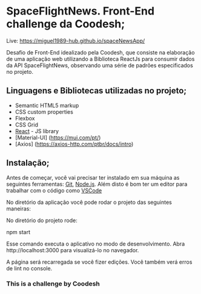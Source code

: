 # SpaceFlightNews. Front-End challenge da Coodesh;

Live: https://miguel1989-hub.github.io/spaceNewsApp/

Desafio de Front-End idealizado pela Coodesh, que consiste na elaboração de uma aplicação web utilizando a Biblioteca ReactJs para consumir dados da API SpaceFlightNews, observando uma série de padrões especificados no projeto. 

## Linguagens e Bibliotecas utilizadas no projeto;

- Semantic HTML5 markup
- CSS custom properties
- Flexbox
- CSS Grid
- [React](https://reactjs.org/) - JS library
- [Material-UI] (https://mui.com/pt/)
- [Axios] (https://axios-http.com/ptbr/docs/intro)


## Instalação;

Antes de começar, você vai precisar ter instalado em sua máquina as seguintes ferramentas:
[Git](https://git-scm.com), [Node.js](https://nodejs.org/en/). 
Além disto é bom ter um editor para trabalhar com o código como [VSCode](https://code.visualstudio.com/)

No diretório da aplicação você pode rodar o projeto das seguintes maneiras:

No diretório do projeto rode:

npm start

Esse comando executa o aplicativo no modo de desenvolvimento.
Abra http://localhost:3000 para visualizá-lo no navegador.

A página será recarregada se você fizer edições.
Você também verá erros de lint no console.



### This is a challenge by Coodesh
